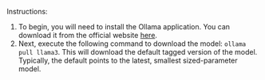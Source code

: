Instructions:
1. To begin, you will need to install the Ollama application. You can download it from the official website [here](https://www.ollama.com/download).
2. Next, execute the following command to download the model: `ollama pull llama3`. This will download the default tagged version of the model. Typically, the default points to the latest, smallest sized-parameter model.


